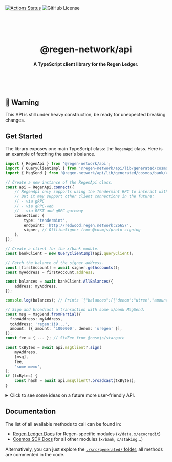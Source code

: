 [![Actions Status](https://github.com/regen-network/regen-js/workflows/CI/badge.svg?branch=main)](https://github.com/regen-network/regen-js/actions)
![GitHub License](https://img.shields.io/github/license/regen-network/regen-js)

<br /><br /><br />

<h1 align="center">@regen-network/api</h1>

<h4 align="center">
  A TypeScript client library for the Regen Ledger.
</h4>

<br /><br /><br />

## 🚧 Warning

This API is still under heavy construction, be ready for unexpected breaking changes.

## Get Started

The library exposes one main TypeScript class: the `RegenApi` class. Here is an example of fetching the user's balance.

```ts
import { RegenApi } from '@regen-network/api';
import { QueryClientImpl } from '@regen-network/api/lib/generated/cosmos/bank/v1beta1/query';
import { MsgSend } from '@regen-network/api/lib/generated/cosmos/bank/v1beta1/tx';

// Create a new instance of the RegenApi class.
const api = RegenApi.connect({
	// RegenApi only supports using the Tendermint RPC to interact with a node for now.
	// But it may support other client connections in the future:
	// - via gRPC
	// - via gRPC-web
	// - via REST and gRPC-gateway
	connection: {
		type: 'tendermint',
		endpoint: 'http://redwood.regen.network:26657',
		signer, // OfflineSigner from @cosmjs/proto-signing
	},
});

// Create a client for the x/bank module.
const bankClient = new QueryClientImpl(api.queryClient);

// Fetch the balance of the signer address.
const [firstAccount] = await signer.getAccounts();
const myAddress = firstAccount.address;

const balances = await bankClient.AllBalances({
	address: myAddress,
});

console.log(balances); // Prints `{"balances":[{"denom":"utree","amount":"10000000000"}],"pagination":{"total":1}}`

// Sign and broadcast a transaction with some x/bank MsgSend.
const msg = MsgSend.fromPartial({
  fromAddress: myAddress,
  toAddress: 'regen:1j9...',
  amount: [{ amount: '1000000', denom: 'uregen' }],
});
const fee = { ... }; // StdFee from @cosmjs/stargate

const txBytes = await api.msgClient?.sign(
	myAddress,
	[msg],
	fee,
	'some memo',
);
if (txBytes) {
	const hash = await api.msgClient?.broadcast(txBytes);
}
```

<details>
  <summary>Click to see some ideas on a future more user-friendly API.</summary>
  
```ts
import { RegenApi } from '@regen-network/api';

// Same as above.
const api = new RegenApi({ ... });

// Fetch the balance of an address with new API.
const myAddress = 'regen:1j9...';
const balances = await api.query.cosmos.bank.v1beta1.AllBalances({
	address: myAddress,
});

console.log(balances); // Prints `{"balances":[{"denom":"utree","amount":"10000000000"}],"pagination":{"total":1}}`

```

Feel free to comment on [issue #2](https://github.com/regen-network/regen-js/issues/2) if you have ideas of user-facing APIs you'd like to see.

</details>

## Documentation

The list of all available methods to call can be found in:

-   [Regen Ledger Docs](https://docs.regen.network/getting-started.html) for Regen-specific modules (`x/data`, `x/ecocredit`)
-   [Cosmos SDK Docs](https://docs.cosmos.network/master) for all other modules (`x/bank`, `x/staking`...)

Alternatively, you can just explore the [`./src/generated/` folder](./src/generated), all methods are commented in the code.

